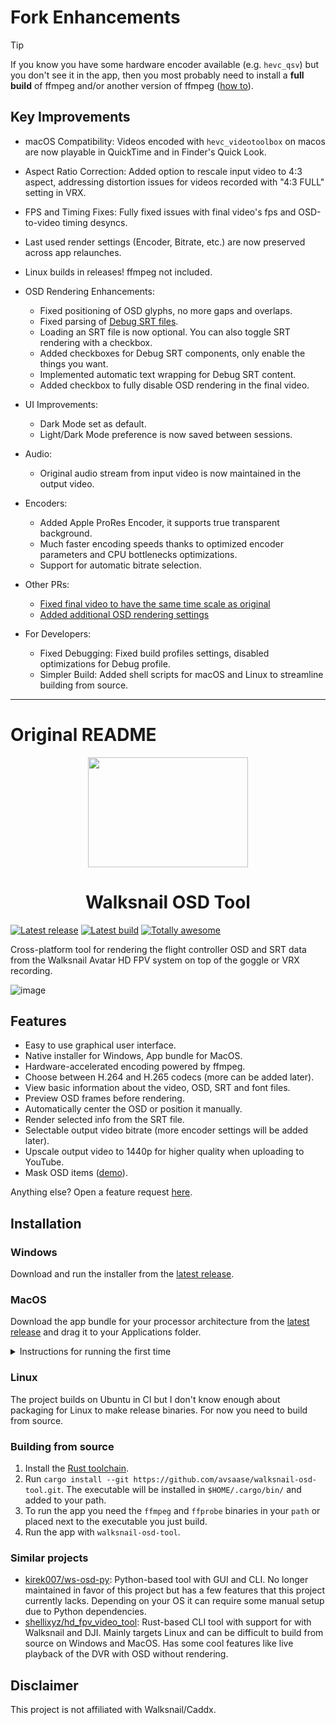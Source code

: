 # Fork Enhancements

> [!TIP]
> If you know you have some hardware encoder available (e.g. `hevc_qsv`) but you don't see it in the app, then you most probably need to install a **full build** of ffmpeg and/or another version of ffmpeg ([how to](FFMPEG.md)).

## Key Improvements

* macOS Compatibility: Videos encoded with `hevc_videotoolbox` on macos are now playable in QuickTime and in Finder's Quick Look.
* Aspect Ratio Correction: Added option to rescale input video to 4:3 aspect, addressing distortion issues for videos recorded with "4:3 FULL" setting in VRX.
* FPS and Timing Fixes: Fully fixed issues with final video's fps and OSD-to-video timing desyncs.
* Last used render settings (Encoder, Bitrate, etc.) are now preserved across app relaunches.
* Linux builds in releases! ffmpeg not included.

* OSD Rendering Enhancements:
    * Fixed positioning of OSD glyphs, no more gaps and overlaps.
    * Fixed parsing of [Debug SRT files](https://walksnail.wiki/en/Debug).
    * Loading an SRT file is now optional. You can also toggle SRT rendering with a checkbox.
    * Added checkboxes for Debug SRT components, only enable the things you want.
    * Implemented automatic text wrapping for Debug SRT content.
    * Added checkbox to fully disable OSD rendering in the final video.

* UI Improvements:
    * Dark Mode set as default.
    * Light/Dark Mode preference is now saved between sessions.

* Audio:
    * Original audio stream from input video is now maintained in the output video.

* Encoders:
    * Added Apple ProRes Encoder, it supports true transparent background.
    * Much faster encoding speeds thanks to optimized encoder parameters and CPU bottlenecks optimizations.
    * Support for automatic bitrate selection.

* Other PRs:
    * [Fixed final video to have the same time scale as original](https://github.com/avsaase/walksnail-osd-tool/pull/47)
    * [Added additional OSD rendering settings](https://github.com/avsaase/walksnail-osd-tool/pull/46)

* For Developers:
    * Fixed Debugging: Fixed build profiles settings, disabled optimizations for Debug profile.
    * Simpler Build: Added shell scripts for macOS and Linux to streamline building from source.
 
___

# Original README

<p align="center">
<img width="256" height="176" src="https://user-images.githubusercontent.com/880421/224411816-c0cf1331-c856-42e9-a3d6-1c23b7da7886.png">
</p>
<h1 align="center">Walksnail OSD Tool</h1>

[![Latest release](https://img.shields.io/github/v/release/avsaase/walksnail-osd-tool?include_prereleases&label=latest%20release)](https://github.com/avsaase/walksnail-osd-tool/releases/latest)
[![Latest build](https://img.shields.io/github/last-commit/avsaase/walksnail-osd-tool/master?label=latest%20build)](https://nightly.link/avsaase/walksnail-osd-tool/workflows/release.yaml/master/walksnail-osd-tool-all-platforms.zip)
[![Totally awesome](https://img.shields.io/badge/totally%20awesome-true-blue)](https://github.com/avsaase/walksnail-osd-tool)

Cross-platform tool for rendering the flight controller OSD and SRT data from the Walksnail Avatar HD FPV system on top of the goggle or VRX recording.

![image](https://user-images.githubusercontent.com/880421/228286034-ffd7bf0d-4bb0-4774-9ee1-dd408bd97a88.png)


## Features
- Easy to use graphical user interface.
- Native installer for Windows, App bundle for MacOS.
- Hardware-accelerated encoding powered by ffmpeg.
- Choose between H.264 and H.265 codecs (more can be added later).
- View basic information about the video, OSD, SRT and font files.
- Preview OSD frames before rendering.
- Automatically center the OSD or position it manually.
- Render selected info from the SRT file.
- Selectable output video bitrate (more encoder settings will be added later).
- Upscale output video to 1440p for higher quality when uploading to YouTube.
- Mask OSD items ([demo](https://imgur.com/u8xi2tX)).

Anything else? Open a feature request [here](https://github.com/avsaase/walksnail-osd-tool/issues/new?assignees=&labels=enhancement&template=feature_request.yaml).

## Installation

### Windows
Download and run the installer from the [latest release](https://github.com/avsaase/walksnail-osd-tool/releases/latest).

### MacOS
Download the app bundle for your processor architecture from the [latest release](https://github.com/avsaase/walksnail-osd-tool/releases/latest) and drag it to your Applications folder.

<details>
<summary>Instructions for running the first time</summary>
    
The MacOS binaries provided by this project are not signed with a "Developer ID Certificate". When you try to run the app for the first time you may get a warning from MacOS that it may be malicious software, the developer cannot be verified, it may be damaged, etc. Close the warning, go to System Settings -> Privacy & Security and click "Open Anyway". This should only be required the first time you open the app.

If you think this is annoying you can donate some money [here](https://www.buymeacoffee.com/avsaase) so I can pay Apple for a developer account.
</details>

### Linux
The project builds on Ubuntu in CI but I don't know enough about packaging for Linux to make release binaries. For now you need to build from source.

### Building from source
1. Install the [Rust toolchain](https://www.rust-lang.org/tools/install).
2. Run `cargo install --git https://github.com/avsaase/walksnail-osd-tool.git`. The executable will be installed in `$HOME/.cargo/bin/` and added to your path.
3. To run the app you need the `ffmpeg` and `ffprobe` binaries in your `path` or placed next to the executable you just build.
4. Run the app with `walksnail-osd-tool`.

### Similar projects
- [kirek007/ws-osd-py](https://github.com/kirek007/ws-osd-py): Python-based tool with GUI and CLI. No longer maintained in favor of this project but has a few features that this project currently lacks. Depending on your OS it can require some manual setup due to Python dependencies.
- [shellixyz/hd_fpv_video_tool](https://github.com/shellixyz/hd_fpv_video_tool): Rust-based CLI tool with support for with Walksnail and DJI. Mainly targets Linux and can be difficult to build from source on Windows and MacOS. Has some cool features like live playback of the DVR with OSD without rendering.

## Disclaimer
This project is not affiliated with Walksnail/Caddx.
